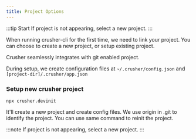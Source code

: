 ```yaml
---
title: Project Options
---
```


<head>
  <title>Basic usage | Maintain a Global Configuration File</title>
  <meta name="description" content="Crusher.dev" />
</head>

:::tip Start
If project is not appearing, select a new project.
:::

When running crusher-cli for the first time, we need to link your project. You can choose to create a new project, or setup existing project.

Crusher seamlessly integrates with git enabled project.

During setup, we create configuration files at `~/.crusher/config.json` and `[project-dir]/.crusher/app.json`

### Setup new crusher project

```shell
npx crusher.devinit
```

It'll create a new project and create config files. We use origin in .git to identify the project. You can use same command to reinit the project.

:::note
If project is not appearing, select a new project.
:::
